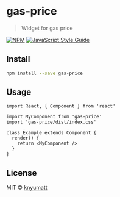 # gas-price

> Widget for gas price

[![NPM](https://img.shields.io/npm/v/gas-price.svg)](https://www.npmjs.com/package/gas-price) [![JavaScript Style Guide](https://img.shields.io/badge/code_style-standard-brightgreen.svg)](https://standardjs.com)

## Install

```bash
npm install --save gas-price
```

## Usage

```tsx
import React, { Component } from 'react'

import MyComponent from 'gas-price'
import 'gas-price/dist/index.css'

class Example extends Component {
  render() {
    return <MyComponent />
  }
}
```

## License

MIT © [knyumatt](https://github.com/knyumatt)
